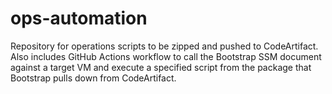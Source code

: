 # ops-automation
Repository for operations scripts to be zipped and pushed to CodeArtifact.
Also includes GitHub Actions workflow to call the Bootstrap SSM document against a target VM and execute a specified script from the package that Bootstrap pulls down from CodeArtifact.
